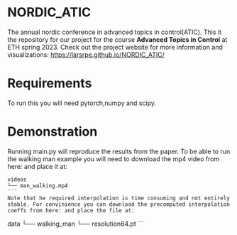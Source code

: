 # NORDIC_ATIC
The annual nordic conference in advanced topics in control(ATIC). This it the repository for our project for the course **Advanced Topics in Control** at ETH spring 2023. Check out the project website for more information and visualizations: https://larsrpe.github.io/NORDIC_ATIC/

# Requirements
To run this you will need pytorch,numpy and scipy.

# Demonstration
Running main.py will reproduce the results from the paper. To be able to run the walking man example you will need to download the mp4 video from here: and place it at:
```
videos
└── man_walking.mp4
´´´
Note that he required interpolation is time consuming and not entirely stable. For convinience you can download the precomputed interpolation coeffs from here: and place the file at:
```
data
└── walking_man
    └── resolution64.pt
´´´
      
    
